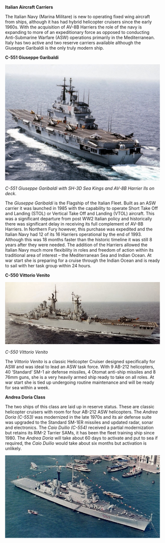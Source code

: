 **Italian Aircraft Carriers**

The Italian Navy (Marina Militare) is new to operating fixed wing
aircraft from ships, although it has had hybrid helicopter cruisers
since the early 1960s. With the acquisition of AV-8B Harriers the role
of the navy is expanding to more of an expeditionary force as opposed to
conducting Anti-Submarine Warfare (ASW) operations primarily in the
Mediterranean. Italy has two active and two reserve carriers available
although the Giuseppe Garibaldi is the only truly modern ship.

**C-551 Giuseppe Garibaldi**

![](/assets/images/nato/it/navy/carriers/image1.jpg)

*C-551 Giuseppe Garibaldi with SH-3D Sea Kings and AV-8B Harrier IIs on
deck*.

The *Giuseppe Garibaldi* is the Flagship of the Italian Fleet. Built as
an ASW carrier it was launched in 1985 with the capability to operate
Short Take Off and Landing (STOL) or Vertical Take Off and Landing
(VTOL) aircraft. This was a significant departure from post WW2 Italian
policy and historically there was significant delay in receiving its
full complement of AV-8B Harriers. In Northern Fury however, this
purchase was expedited and the Italian Navy had 12 of its 16 Harriers
operational by the end of 1993. Although this was 18 months faster than
the historic timeline it was still 8 years after they were needed. The
addition of the Harriers allowed the Italian Navy much more flexibility
in roles and freedom of action within its traditional area of interest –
the Mediterranean Sea and Indian Ocean. At war start she is preparing
for a cruise through the Indian Ocean and is ready to sail with her task
group within 24 hours.

**C-550 Vittorio Venito**

![](/assets/images/nato/it/navy/carriers/image2.jpg)

*C-550 Vittorio Venito*

The *Vittorio Venito* is a classic Helicopter Cruiser designed
specifically for ASW and was ideal to lead an ASW task force. With 9
AB-212 helicopters, 40 ‘Standard’ SM-1 air defense missiles, 4 Otomat
anti-ship missiles and 8 76mm guns, she is a very heavily armed ship
ready to take on all roles. At war start she is tied up undergoing
routine maintenance and will be ready for sea within a week.

**Andrea Doria Class**

The two ships of this class are laid up in reserve status. These are
classic helicopter cruisers with room for four AB-212 ASW helicopters.
The *Andrea Doria (C-553)* was modernized in the late 1970s and its air
defense suite was upgraded to the Standard SM-1ER missiles and updated
radar, sonar and electronics. The *Caio Duilio (C-554)* received a
partial modernization but retains its RIM-2 Tarrier SAMs, it has been
the fleet training ship since 1980. The *Andrea Doria* will take about
60 days to activate and put to sea if required, the *Caio Duilio* would
take about six months but activation is unlikely.

![](/assets/images/nato/it/navy/carriers/image3.jpg)
